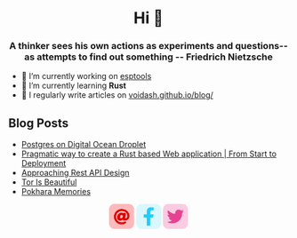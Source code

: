 <h1 align="center">Hi 👋</h1>
<h3 align="center">A thinker sees his own actions as experiments and questions--as attempts to find out something -- Friedrich Nietzsche</h3>

- 🔭 I’m currently working on [esptools](https://twitter.com/esp_tools)
- 🌱 I’m currently learning **Rust**
- 📝 I regularly write articles on [voidash.github.io/blog/](https://voidash.github.io/blog/)


<h2 align="left"> Blog Posts</h2>
 
<!-- BLOG-POST-LIST:START -->
- [Postgres on Digital Ocean Droplet](https://voidash.github.io/blog/posts/2023/postgres-on-digital-ocean-droplet/)
- [Pragmatic way to create a Rust based Web application | From Start to Deployment](https://voidash.github.io/blog/posts/2023/rust-webapp/)
- [Approaching Rest API Design](https://voidash.github.io/blog/posts/2023/rest-api-design-handbook-summary/)
- [Tor Is Beautiful](https://voidash.github.io/blog/posts/2023/tor-is-beautiful/)
- [Pokhara Memories](https://voidash.github.io/blog/posts/2023/mustang-memories/)
<!-- BLOG-POST-LIST:END -->



<p align="center">
  <a target= "_blank" href="mailto:ashish.thapa477@gmail.com" alt="Mail"><img height='45' src="./icons/email.png"></a>
  <a target= "_blank" href="https://www.facebook.com/voidash" alt="Facebook"><img height='45' src="./icons/facebook.png"></a>
  <a target= "_blank" href="https://twitter.com/rifeash" alt="Twitter"><img height='45' src="./icons/twitter.png"></a>
</p>



